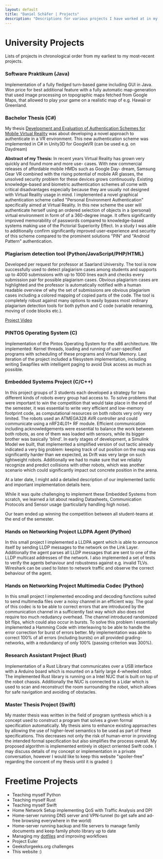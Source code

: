 ```yaml
---
layout: default
title: "Daniel Schäfer | Projects"
description: "Descriptions for various projects I have worked at in my freetime and during university."
---
```


# University Projects

Lists of projects in chronological order from my earliest to my most-recent projects.


### Software Praktikum (Java)

Implementation of a fully fledged turn-based game including GUI in Java. Won price for best additional feature with a fully automatic map-generation that used image processing on topographic maps fetched from Google Maps, that allowed to play your game on a realistic map of e.g. Hawaii or Greenland.


### Bachelor Thesis (C#)
My thesis [Development and Evaluation of Authentication Schemes for Mobile Virtual Reality](https://schaefer-dev.de/thesis.pdf) was about developing a novel approach to authenticate in a VR environment. This new authentication scheme was implemented in C# in Unity3D for GoogleVR (can be used e.g. on Daydream)

**Abstract of my Thesis:**
In recent years Virtual Reality has grown very quickly and found more and more use- cases. With new commercial releases of affordable mobile HMDs such as Google Day- dream, Samsung Gear VR combined with the rising potential of mobile AR glasses, the unsolved security problem for these devices grows continuously. Existing knowledge-based and biometric authentication schemes all come with critical disadvantages especially because they are usually not designed with Virtual Reality usage in mind. I implemented a novel graphical authentication scheme called "Personal Environment Authentication" specifically aimed at Virtual Reality. In this new scheme the user will authenticate herself using an ordered selection of objects in a (personal) virtual environment in form of of a 360-degree image. It offers significantly improved memorability of passwords compared to knowledge-based systems making use of the Pictorial Superiority Effect. In a study I was able to additionally confirm significantly improved user-experience and security of this scheme compared to the prominent solutions "PIN" and "Android Pattern" authentication.


### Plagiarism detection tool (Python/JavaScript/PHP/HTML)

Developed per request for professor at Saarland University. The tool is now successfully used to detect plagiarism cases among students and supports up to 4000 submissions with up to 1000 lines each and checks every submission pair for possible plagiarism cases. Obvious plagiarism cases are highlighted and the professor is automatically notified with a human readable overview of why the set of submissions are obvious plagiarism cases including a colored mapping of copied parts of the code. The tool is completely robust against many options to easily bypass most ordinary plagiarism detection tools for both python and C code (variable renaming, moving of code blocks etc.).

[Project Video](https://youtu.be/Lcn0QEfDHL4)


### PINTOS Operating System (C)

Implementation of the Pintos Operating System for the x86 architecture. We implemented: Kernel threads, loading and running of user-specified programs with scheduling of these programs and Virtual Memory. Last iteration of the project included a filesystem implementation, including writing Swapfiles with intelligent paging to avoid Disk access as much as possible.


### Embedded Systems Project (C/C++)

In this project groups of 3 students each developed a strategy for two different kinds of robots every group had access to. To solve problems that were important to win the competition that would take place in the end of the semester, it was essential to write very efficient and low-memory footprint code, as computational resources on both robots very only very limited. The robots used an ATMEGA328 AVR controller and could communicate using a nRF24L01+ RF module. Efficient communication including acknowledgements were essential to balance the work between both robots, as one of them was loaded with sensors, while its bigger brother was basically 'blind'. In early stages of development, a Simulink Model we built, that implemented a simplified version of out tactic already indicated a very big problem: keeping track of out position on the map was significantly harder than we expected, as Drift was very large on such lightweight robots. Additionally we had to make sure that we reliably recognize and predict collisions with other robots, which was another scenario which could significantly impact out concrete position in the arena.

At a later date, I might add a detailed description of our implemented tactic and important implementation details here.

While it was quite challenging to implement these Embedded Systems from scratch, we learned a lot about reading Datasheets, Communication Protocols and Sensor usage (particularly handling high noise).

Our team ended up winning the competition between all student-teams at the end of the semester.


### Hands on Networking Project LLDPA Agent (Python)

In this small project I implemented a LLDPA agent which is able to announce itself by sending LLDP messages to the network on the Link Layer. Additionally the agent parses all LLDP messages that are sent to one of the LLDP multicast addresses of the network. I also implemented a set of tests to verify the agents behaviour and robustness against e.g. invalid TLVs. Wireshark can be used to listen to network traffic and observe the correct behaviour of the agent.


### Hands on Networking Project Multimedia Codec (Python)

In this small project I implemented encoding and decoding functions suited to send multimedia files over a noisy channel in an efficient way. The goal of this codec is to be able to correct errors that are introduced by the communication channel in a sufficiently fast way which also does not require too much redudancy overhead. The channel introduced randomized bit flips, which could also occur in bursts. To solve this problem I essentially implemented a Hamming Code with interleaving to be able to handle the error correction for burst of errors better. My implementation was able to correct 100% of all errors (including bursts) on all provided grading-networks, with a redundancy of only 100% (passing criterion was 300%).



### Research Assistant Project (Rust)

Implementation of a Rust Library that communicates over a USB interface with a Arduino board which is mounted on a fairly large 4-wheeled robot. The implemented Rust library is running on a Intel NUC that is built on top of the robot chassis. Additionally the NUC is connected to a Lidar which is used to scan and reconstruct the room surrounding the robot, which allows for safe navigation and avoiding of obstacles.



### Master Thesis Project (Swift)

My master thesis was written in the field of program synthesis which is a concept used to construct a program that solves a given formal specification automatically. My thesis aims to enhance existing approaches by allowing the use of higher-level semantics to be used as part of these specifications. This decreases not only the risk of human-error in providing the intended formal specification but also simplifies the process overall. My proposed algorithm is implemented entirely in object orriented Swift code. I may discuss details of my concept or implementation in a private conversation, however I would like to keep this website "spoiler-free" regarding the concent of my thesis until it is graded :)



# Freetime Projects

- Teaching myself Python
- Teaching myself Rust
- Teaching myself Swift
- Home Network Setup implementing QoS with Traffic Analysis and DPI
- Home-server running DNS server and VPN-tunnel (to get safe and ad-free browsing everywhere in the world)
- Home-server running backup and file servers to manage family documents and keep family photo library up to date
- Managing my [dotfiles](https://github.com/schaefer-dev/dotfiles) and improving workflows
- Project Euler
- Geeksforgeeks.org challenges
- This website :)
